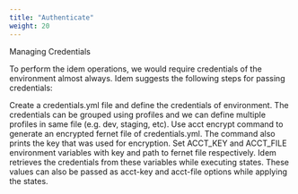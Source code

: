 ```yaml
---
title: "Authenticate"
weight: 20
---
```


Managing Credentials

To perform the idem operations, we would require credentials of the environment almost always.
Idem suggests the following steps for passing credentials:

Create a credentials.yml file and define the credentials of environment. The credentials can be grouped using profiles and we can define multiple profiles in same file (e.g. dev, staging, etc).
Use acct encrypt command to generate an encrypted fernet file of credentials.yml. The command also prints the key that was used for encryption.
Set ACCT_KEY and ACCT_FILE environment variables with key and path to fernet file respectively. Idem retrieves the credentials from these variables while executing states. These values can also be passed as acct-key and acct-file options while applying the states.